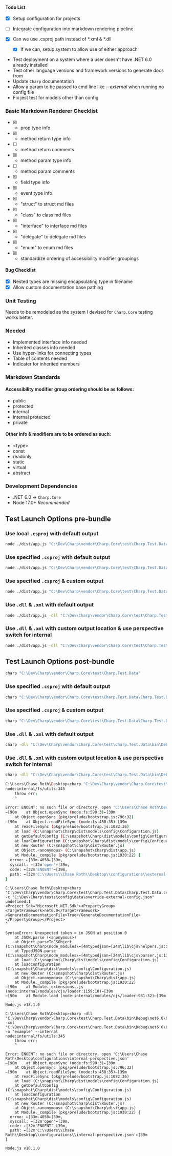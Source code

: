#### Todo List

- [x] Setup configuration for projects
- [ ] Integrate configuration into markdown rendering pipeline


- [x] Can we use .csproj path instead of *.xml & *.dll
  - [x] If we can, setup system to allow use of either approach
- Test deployment on a system where a user doesn't have .NET 6.0 already installed
- Test other language versions and framework versions to generate docs from
- Update `Charp` documentation
- Allow a param to be passed to cmd line like *--external* when running no config file
- Fix jest test for models other than config

### Basic Markdown Renderer Checklist

- [x] + prop type info
- [x] + method return type info
- [ ] + method return comments
- [x] + method param type info
- [ ] + method param comments
- [x] + field type info
- [x] + event type info
- [x] + "struct" to struct md files
- [x] + "class" to class md files
- [x] + "interface" to interface md files
- [x] + "delegate" to delegate md files
- [x] + "enum" to enum md files
- [x] + standardize ordering of accessibility modifier groupings

#### Bug Checklist

- [x] Nested types are missing encapsulating type in filename
- [x] Allow custom documentation base pathing

### Unit Testing

Needs to be remodeled as the system I devised for `Charp.Core` testing works better.

### Needed

- Implemented interface info needed
- Inherited classes info needed
- Use hyper-links for connecting types
- Table of contents needed
- Indicater for inherited members

### Markdown Standards

#### Accessibility modifier group ordering should be as follows:
- public
- protected
- internal
- internal protected
- private

#### Other info & modifiers are to be ordered as such:
- \<type\>
- const
- readonly
- static
- virtual
- abstract


### Development Dependencies

- .NET 6.0 -> `Charp.Core`
- Node 17.0+ *Recommended*

## Test Launch Options pre-bundle

### Use local `.csproj` with default output

```sh
node ./dist/app.js "C:\Dev\Charp\vendor\Charp.Core\test\Charp.Test.Data" -core "C:\Dev\Charp\vendor\Charp.Core\src\Charp.Runner\bin\Debug\net6.0\Charp.Runner.exe"
```

### Use specified `.csproj` with default output

```sh
node ./dist/app.js "C:\Dev\Charp\vendor\Charp.Core\test\Charp.Test.Data\Charp.Test.Data.csproj" -core "C:\Dev\Charp\vendor\Charp.Core\src\Charp.Runner\bin\Debug\net6.0\Charp.Runner.exe"
```

### Use specified `.csproj` & custom output

```sh
node ./dist/app.js "C:\Dev\Charp\vendor\Charp.Core\test\Charp.Test.Data\Charp.Test.Data.csproj" -o "example" -core "C:\Dev\Charp\vendor\Charp.Core\src\Charp.Runner\bin\Debug\net6.0\Charp.Runner.exe"
```

### Use `.dll` & `.xml` with default output
```sh
node ./dist/app.js -dll "C:\Dev\Charp\vendor\Charp.Core\test\Charp.Test.Data\bin\Debug\net6.0\Charp.Test.Data.dll" -xml "C:\Dev\Charp\vendor\Charp.Core\test\Charp.Test.Data\bin\Debug\net6.0\Charp.Test.Data.xml" -core "C:\Dev\Charp\vendor\Charp.Core\src\Charp.Runner\bin\Debug\net6.0\Charp.Runner.exe"
```
### Use `.dll` & `.xml` with custom output location & use perspective switch for internal

```sh
node ./dist/app.js -dll "C:\Dev\Charp\vendor\Charp.Core\test\Charp.Test.Data\bin\Debug\net6.0\Charp.Test.Data.dll" -xml "C:\Dev\Charp\vendor\Charp.Core\test\Charp.Test.Data\bin\Debug\net6.0\Charp.Test.Data.xml" -o "example/docs" -core "C:\Dev\Charp\vendor\Charp.Core\src\Charp.Runner\bin\Debug\net6.0\Charp.Runner.exe" --internal
```

## Test Launch Options post-bundle

```sh
charp "C:\Dev\Charp\vendor\Charp.Core\test\Charp.Test.Data"
```

### Use specified `.csproj` with default output

```sh
charp "C:\Dev\Charp\vendor\Charp.Core\test\Charp.Test.Data\Charp.Test.Data.csproj"
```

### Use specified `.csproj` & custom output

```sh
charp "C:\Dev\Charp\vendor\Charp.Core\test\Charp.Test.Data\Charp.Test.Data.csproj" -o example
```

### Use `.dll` & `.xml` with default output
```sh
charp -dll "C:\Dev\Charp\vendor\Charp.Core\test\Charp.Test.Data\bin\Debug\net6.0\Charp.Test.Data.dll" -xml "C:\Dev\Charp\vendor\Charp.Core\test\Charp.Test.Data\bin\Debug\net6.0\Charp.Test.Data.xml"
```
### Use `.dll` & `.xml` with custom output location & use perspective switch for internal

```sh
charp -dll "C:\Dev\Charp\vendor\Charp.Core\test\Charp.Test.Data\bin\Debug\net6.0\Charp.Test.Data.dll" -xml "C:\Dev\Charp\vendor\Charp.Core\test\Charp.Test.Data\bin\Debug\net6.0\Charp.Test.Data.xml" -o "example" --internal
```


```sh
C:\Users\Chase Roth\Desktop>charp "C:\Dev\Charp\vendor\Charp.Core\test\Charp.Test.Data"
node:internal/fs/utils:345
    throw err;
    ^

Error: ENOENT: no such file or directory, open 'C:\Users\Chase Roth\Desktop\configurations\external-perspective.json'
←[90m    at Object.openSync (node:fs:590:3)←[39m
    at Object.openSync (pkg/prelude/bootstrap.js:796:32)
←[90m    at Object.readFileSync (node:fs:458:35)←[39m
    at readFileSync (pkg/prelude/bootstrap.js:1082:36)
    at load (C:\snapshot\Charp\dist\models\config\Configuration.js)
    at getDefaultConfig (C:\snapshot\Charp\dist\models\config\Configuration.js)
    at loadConfiguration (C:\snapshot\Charp\dist\models\config\Configuration.js)
    at new Router (C:\snapshot\Charp\dist\Router.js)
    at Object.<anonymous> (C:\snapshot\Charp\dist\app.js)
    at Module._compile (pkg/prelude/bootstrap.js:1930:22) {
  errno: ←[33m-4058←[39m,
  syscall: ←[32m'open'←[39m,
  code: ←[32m'ENOENT'←[39m,
  path: ←[32m'C:\\Users\\Chase Roth\\Desktop\\configurations\\external-perspective.json'←[39m
}
```

```
C:\Users\Chase Roth\Desktop>charp "C:\Dev\Charp\vendor\Charp.Core\test\Charp.Test.Data\Charp.Test.Data.csproj" -c "C:\Dev\Charp\tests\config\data\override-external-config.json"
undefined:1
<Project Sdk="Microsoft.NET.Sdk"><PropertyGroup><TargetFramework>net6.0</TargetFramework><GenerateDocumentationFile>True</GenerateDocumentationFile></PropertyGroup></Project>
^

SyntaxError: Unexpected token < in JSON at position 0
    at JSON.parse (<anonymous>)
    at Object.parseToJSObject (C:\snapshot\Charp\node_modules\←[4mtypedjson←[24m\lib\cjs\helpers.js:59:17)
    at TypedJSON.parse (C:\snapshot\Charp\node_modules\←[4mtypedjson←[24m\lib\cjs\parser.js:135:30)
    at load (C:\snapshot\Charp\dist\models\config\Configuration.js)
    at loadConfiguration (C:\snapshot\Charp\dist\models\config\Configuration.js)
    at new Router (C:\snapshot\Charp\dist\Router.js)
    at Object.<anonymous> (C:\snapshot\Charp\dist\app.js)
    at Module._compile (pkg/prelude/bootstrap.js:1930:22)
←[90m    at Module._extensions..js (node:internal/modules/cjs/loader:1159:10)←[39m
←[90m    at Module.load (node:internal/modules/cjs/loader:981:32)←[39m

Node.js v18.1.0
```

```
C:\Users\Chase Roth\Desktop>charp -dll "C:\Dev\Charp\vendor\Charp.Core\test\Charp.Test.Data\bin\Debug\net6.0\Charp.Test.Data.dll" -xml "C:\Dev\Charp\vendor\Charp.Core\test\Charp.Test.Data\bin\Debug\net6.0\Charp.Test.Data.xml" -o "example" --internal
node:internal/fs/utils:345
    throw err;
    ^

Error: ENOENT: no such file or directory, open 'C:\Users\Chase Roth\Desktop\configurations\internal-perspective.json'
←[90m    at Object.openSync (node:fs:590:3)←[39m
    at Object.openSync (pkg/prelude/bootstrap.js:796:32)
←[90m    at Object.readFileSync (node:fs:458:35)←[39m
    at readFileSync (pkg/prelude/bootstrap.js:1082:36)
    at load (C:\snapshot\Charp\dist\models\config\Configuration.js)
    at getDefaultConfig (C:\snapshot\Charp\dist\models\config\Configuration.js)
    at loadConfiguration (C:\snapshot\Charp\dist\models\config\Configuration.js)
    at new Router (C:\snapshot\Charp\dist\Router.js)
    at Object.<anonymous> (C:\snapshot\Charp\dist\app.js)
    at Module._compile (pkg/prelude/bootstrap.js:1930:22) {
  errno: ←[33m-4058←[39m,
  syscall: ←[32m'open'←[39m,
  code: ←[32m'ENOENT'←[39m,
  path: ←[32m'C:\\Users\\Chase Roth\\Desktop\\configurations\\internal-perspective.json'←[39m
}

Node.js v18.1.0
```